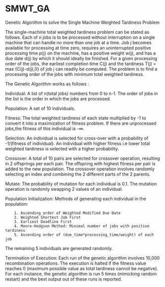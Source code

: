 # SMWT_GA
Genetic Algorithm to solve the Single Machine Weighted Tardiness Problem

The single-machine total weighted tardiness problem can be stated as follows. Each of n jobs is to be processed without interruption on a single machine that can handle no more
than one job at a time. Job j becomes available for processing at time zero, requires an uninterrupted positive processing time p(j) on the machine, has a positive weight w(j), and has a due date d(j) by which it should ideally be finished. For a given processing order of the jobs, the earliest completion time C(j) and the tardiness T(j) = max {C(j)-d(j),0} of job j can readily be computed. The problem is to find a processing order of the jobs with minimum total weighted tardiness.

The Genetic Algorithm works as follows :

Individual: 
  A list of n(total jobs) numbers from 0 to n-1. The order of jobs in the list is the order in which the jobs are processed.
  
Population: 
  A set of 10 individuals.
  
Fitness: 
  The total weighted tardiness of each state multiplied by -1 to convert it into a maximization of fitness problem. If there are unprocessed jobs,the fitness of this individual is -∞.
  
Selection: 
  An individual is selected for cross-over with a probability of -1/(fitness of individual). An individual with higher fitness i.e lower total weighted tardiness is selected with a higher probability.
  
Crossover: 
  A total of 10 pairs are selected for crossover operation, resulting in 2 offsprings per each pair. The offspring with highest fitness per pair is added to the new population. The crossover operation involves randomly selecting an index and combining the 2 different parts of the 2 parents.
  
Mutate: 
  The probability of mutation for each individual is 0.1. The mutation operation is randomly swapping 2 values of an individual.

Population Initialization:
    Methods of generating each individual in the population:
    
        1. Ascending order of Weighted Modified Due Date
        2. Weighted Shortest Job First
        3. Earliest Deadline First
        4. Moore-Hodgson Method: Minimal number of jobs with positive tardiness
        5. Ascending order of (due_time*processing_time/weight) of each job
     
  The remaining 5 individuals are generated randomly.

Termination of Execution:
    Each run of the genetic algorithm involves 10,000 recombination operations. The execution is halted if the fitness value reaches 0 (maximum possible value as total tardiness     cannot be negative).
    For each instance, the genetic algorithm is run 5 times (mimicking random restart) and the best output out of these runs is reported.

